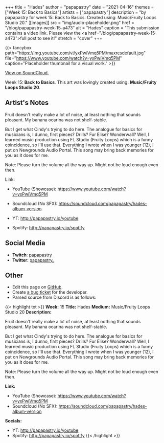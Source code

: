 +++
title =       "Hades"
author =      "papapastry"
date =        "2021-04-16"
themes =      ["Week 15: Back to Basics"]
artists =     ["papapastry"]
description = "by papapastry for week 15: Back to Basics. Created using: Music/Fruity Loops Studio 20."
[[images]]
      src = "img/audio-placeholder.png"
      href = "/blog/papapastry-week-15-a473"
      alt = "Hades"
      caption = "This submission contains a video link. Please view the <a href=\"/blog/papapastry-week-15-a473\">full post</a> to see it!"
      stretch = "cover"
+++


{{< fancybox path="https://img.youtube.com/vi/yxPwiVmq5PM/maxresdefault.jpg" file="https://www.youtube.com/watch?v=yxPwiVmq5PM" caption="Placeholder thumbnail for a visual work." >}}

[View on SoundCloud.](https://soundcloud.com/papapastry/hades-album-version)


Week 15: **Back to Basics**. This art was lovingly created using: **Music/Fruity Loops Studio 20**.

## Artist's Notes

Fruit doesn't really make a lot of noise, at least nothing that sounds pleasant. My banana ocarina was not shelf-stable.

But I get what Cindy's trying to do here. The analogue for basics for musicians is, I dunno, first pieces? Drills? Fur Elise? Wonderwall? Well, I learned music production using FL Studio (Fruity Loops) which is a funny coincidence, so I'll use that. Everything I wrote when I was younger (12), I put on Newgrounds Audio Portal. This song may bring back memories for you as it does for me.

Note: Please turn the volume all the way up. Might not be loud enough even then.

Link:

- YouTube (Showcase): https://www.youtube.com/watch?v=yxPwiVmq5PM
- Soundcloud (No SFX): <https://soundcloud.com/papapastry/hades-album-version>

- YT: <http://papapastry.io/youtube>
- Spotify: <http://papapastry.io/spotify>

## Social Media

- **Twitch**: <a href='https://twitch.tv/papapastry' target='_blank'>papapastry</a>
- **Twitter**: <a href='https://twitter.com/papapastry_' target='_blank'>papapastry_</a>

## Other

- Edit this page on [GitHub](https://github.com/teaminkling/web-refresh/edit/main/content/blog/papapastry-week-15-a473.md).
- Create [a bug ticket](https://github.com/teaminkling/web-refresh/issues/new?assignees=&labels=bug&template=problem-report.md&title=) for the developer.
- Parsed source from Discord is as follows:

{{< highlight txt >}}
**Week:** 15
**Title:** Hades
**Medium:** Music/Fruity Loops Studio 20
**Description:**

Fruit doesn't really make a lot of noise, at least nothing that sounds pleasant. My banana ocarina was not shelf-stable.

But I get what Cindy's trying to do here. The analogue for basics for musicians is, I dunno, first pieces? Drills? Fur Elise? Wonderwall? Well, I learned music production using FL Studio (Fruity Loops) which is a funny coincidence, so I'll use that. Everything I wrote when I was younger (12), I put on Newgrounds Audio Portal. This song may bring back memories for you as it does for me.

Note: Please turn the volume all the way up. Might not be loud enough even then.

**Link:**

- YouTube (Showcase): https://www.youtube.com/watch?v=yxPwiVmq5PM
- Soundcloud (No SFX): <https://soundcloud.com/papapastry/hades-album-version>

**Socials:**

- YT: <http://papapastry.io/youtube>
- Spotify: <http://papapastry.io/spotify>
{{< /highlight >}}